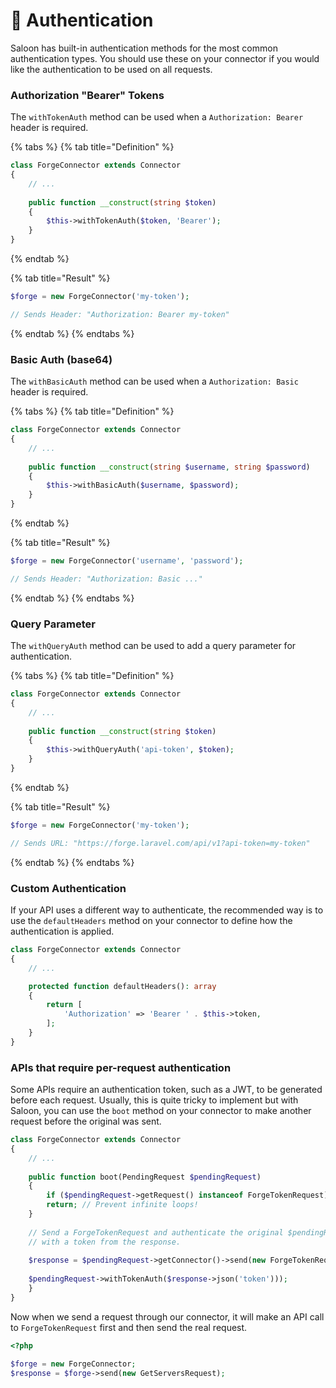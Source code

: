 # 🔐 Authentication

Saloon has built-in authentication methods for the most common authentication types. You should use these on your connector if you would like the authentication to be used on all requests.

### Authorization "Bearer" Tokens

The `withTokenAuth` method can be used when a `Authorization: Bearer` header is required.

{% tabs %}
{% tab title="Definition" %}
```php
class ForgeConnector extends Connector
{
    // ...
    
    public function __construct(string $token)
    {
        $this->withTokenAuth($token, 'Bearer');
    }
}
```
{% endtab %}

{% tab title="Result" %}
```php
$forge = new ForgeConnector('my-token');

// Sends Header: "Authorization: Bearer my-token"
```
{% endtab %}
{% endtabs %}

### Basic Auth (base64)

The `withBasicAuth` method can be used when a `Authorization: Basic` header is required.

{% tabs %}
{% tab title="Definition" %}
```php
class ForgeConnector extends Connector
{
    // ...
    
    public function __construct(string $username, string $password)
    {
        $this->withBasicAuth($username, $password);
    }
}
```
{% endtab %}

{% tab title="Result" %}
```php
$forge = new ForgeConnector('username', 'password');

// Sends Header: "Authorization: Basic ..."
```
{% endtab %}
{% endtabs %}

### Query Parameter

The `withQueryAuth` method can be used to add a query parameter for authentication.&#x20;

{% tabs %}
{% tab title="Definition" %}
```php
class ForgeConnector extends Connector
{
    // ...
    
    public function __construct(string $token)
    {
        $this->withQueryAuth('api-token', $token);
    }
}
```
{% endtab %}

{% tab title="Result" %}
```php
$forge = new ForgeConnector('my-token');

// Sends URL: "https://forge.laravel.com/api/v1?api-token=my-token"
```
{% endtab %}
{% endtabs %}

### Custom Authentication

If your API uses a different way to authenticate, the recommended way is to use the `defaultHeaders` method on your connector to define how the authentication is applied.

```php
class ForgeConnector extends Connector
{
    // ...

    protected function defaultHeaders(): array
    {
        return [
            'Authorization' => 'Bearer ' . $this->token,
        ];
    }
}
```

### APIs that require per-request authentication

Some APIs require an authentication token, such as a JWT, to be generated before each request. Usually, this is quite tricky to implement but with Saloon, you can use the `boot` method on your connector to make another request before the original was sent.

```php
class ForgeConnector extends Connector
{
    // ...
    
    public function boot(PendingRequest $pendingRequest)
    {
        if ($pendingRequest->getRequest() instanceof ForgeTokenRequest) {
	    return; // Prevent infinite loops!
	}
	
	// Send a ForgeTokenRequest and authenticate the original $pendingRequest
	// with a token from the response.
	
	$response = $pendingRequest->getConnector()->send(new ForgeTokenRequest);
	
	$pendingRequest->withTokenAuth($response->json('token')));
    }
}
```

Now when we send a request through our connector, it will make an API call to `ForgeTokenRequest` first and then send the real request.

```php
<?php

$forge = new ForgeConnector;
$response = $forge->send(new GetServersRequest);
```
